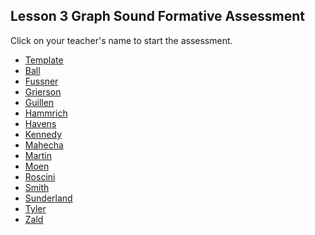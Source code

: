 ## Lesson 3 Graph Sound Formative Assessment

Click on your teacher's name to start the assessment.

* [Template](https://docs.google.com/forms/d/e/1FAIpQLScizgVaqv0cvjqaqxIvbTw2g8L-Oetz6NuYwVtJtm4VH0O8ow/viewform)
* [Ball](https://docs.google.com/forms/d/e/1FAIpQLSeQZuwFJaxZpVU0sLJM2FOdBDP2bjo9tPUo0H2yHEEURzqbVw/viewform?usp=sf_link)
* [Fussner](https://docs.google.com/forms/d/e/1FAIpQLSf8EbG48w6ChQBKGmT_xXYlje57ORs0RWxC1oPeuy2t-_s9Ww/viewform?usp=sf_link)
* [Grierson](https://docs.google.com/forms/d/e/1FAIpQLSfNTq4S_EXpGG3uCqvo5U8O2vYEXFimBdqxo3k5QCrmLyU1lQ/viewform?usp=sf_link)
* [Guillen](https://docs.google.com/forms/d/e/1FAIpQLSdaOFQ5evPGaAt-ZQKvFRDM2Q_zjv7_UqTo0w1WF1mTSUutBQ/viewform?usp=sf_link)
* [Hammrich](https://docs.google.com/forms/d/e/1FAIpQLSd4POQRXZK-x48yU7JRzVIiGJgjcrDbvkjAidzRcDT7N7dtmw/viewform?usp=sf_link)
* [Havens](https://docs.google.com/forms/d/e/1FAIpQLSd0qnHxgF4se4HCJ9XIscn5OHmy-GZ9PJGvl4NkM7GAltGPGg/viewform?usp=sf_link)
* [Kennedy](https://docs.google.com/forms/d/e/1FAIpQLSfrZVlMkr5LVt4pfpycsJoiUELT25qnBoqybbmbeeMR8w_4PA/viewform?usp=sf_link)
* [Mahecha](https://docs.google.com/forms/d/e/1FAIpQLSfFq4foFSWP3ytjdiucnw0YunC1XAx2Z6oqnFppcqvQvHh5pw/viewform?usp=sf_link)
* [Martin](https://docs.google.com/forms/d/e/1FAIpQLSc_m-GVbhRkTNuYv8lv2kCZ0eFfbxNAPDeThUWC_M3YqD8_sg/viewform?usp=sf_link)
* [Moen](https://docs.google.com/forms/d/e/1FAIpQLSeUVUAm-Gy5YKM4-32B9QFzY76CmLY8KV1gl32G1DMpZww1vg/viewform?usp=sf_link)
* [Roscini](https://docs.google.com/forms/d/e/1FAIpQLSeuyYJAOoPa1Ddt7mYE9fmss9dP9fyxztzbiExCeg_0t-9gYA/viewform?usp=sf_link)
* [Smith](https://docs.google.com/forms/d/e/1FAIpQLScizgVaqv0cvjqaqxIvbTw2g8L-Oetz6NuYwVtJtm4VH0O8ow/viewform?usp=sf_link)
* [Sunderland](https://docs.google.com/forms/d/e/1FAIpQLSdzgxYI1_DoWGDk-7flx0BVQNqEHMc2E2HvmUzDpClucuNZXA/viewform?usp=sf_link)
* [Tyler](https://docs.google.com/forms/d/e/1FAIpQLSfz3b7e2Jzuh4hHno2RBbJclDWiKq8xQTyqE2KLojYS9eKYYw/viewform?usp=sf_link)
* [Zald]()
